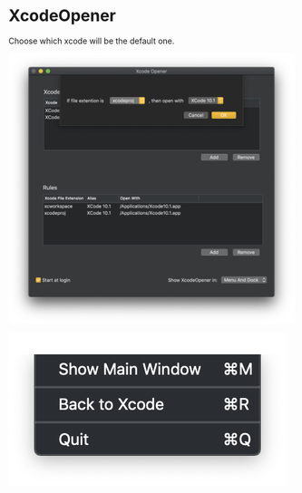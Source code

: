 # XcodeOpener

Choose which xcode will be the default one.

![Main Interface](.assets/Main.png)

![Menu Bar](.assets/Menu.png)